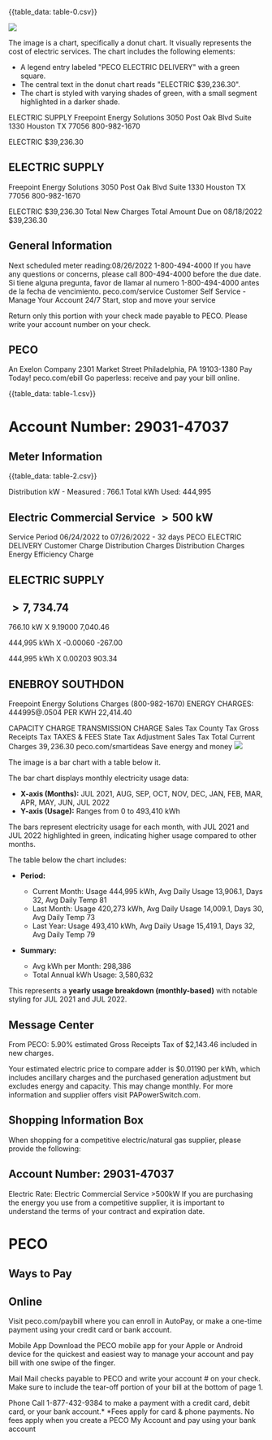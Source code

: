 {{table_data: table-0.csv}}

![](images/img-0.jpeg)

The image is a chart, specifically a donut chart. It visually represents the cost of electric services. The chart includes the following elements:

- A legend entry labeled "PECO ELECTRIC DELIVERY" with a green square.
- The central text in the donut chart reads "ELECTRIC $39,236.30".
- The chart is styled with varying shades of green, with a small segment highlighted in a darker shade.

ELECTRIC SUPPLY
Freepoint Energy Solutions 3050 Post Oak Blvd Suite 1330 Houston TX 77056 800-982-1670

ELECTRIC
\$39,236.30

## ELECTRIC SUPPLY

Freepoint Energy Solutions 3050 Post Oak Blvd Suite 1330 Houston TX 77056 800-982-1670

ELECTRIC
\$39,236.30
Total New Charges
Total Amount Due on 08/18/2022 \$39,236.30

## General Information

Next scheduled meter reading:08/26/2022
1-800-494-4000
If you have any questions or concerns, please call 800-494-4000 before the due date. Si tiene alguna pregunta, favor de llamar al numero 1-800-494-4000 antes de la fecha de vencimiento.
peco.com/service
Customer Self Service - Manage Your Account 24/7
Start, stop and move your service

Return only this portion with your check made payable to PECO. Please write your account number on your check.

## PECO

An Exelon Company
2301 Market Street
Philadelphia, PA 19103-1380
Pay Today!
peco.com/ebill
Go paperless: receive and pay your bill online.

{{table_data: table-1.csv}}

# Account Number: 29031-47037 

## Meter Information

{{table_data: table-2.csv}}

Distribution kW - Measured : 766.1
Total kWh Used: 444,995

## Electric Commercial Service $>500 \mathrm{~kW}$

Service Period 06/24/2022 to 07/26/2022 - 32 days
PECO ELECTRIC DELIVERY
Customer Charge
Distribution Charges
Distribution Charges
Energy Efficiency Charge

## ELECTRIC SUPPLY

## $>7,734.74$

766.10 kW X 9.19000 7,040.46

444,995 kWh X -0.00060 -267.00

444,995 kWh X 0.00203
903.34

## ENEBROY SOUTHDON

Freepoint Energy Solutions Charges (800-982-1670)
ENERGY CHARGES: 444995@.0504 PER KWH
22,414.40

CAPACITY CHARGE
TRANSMISSION CHARGE
Sales Tax
County Tax
Gross Receipts Tax
TAXES \& FEES
State Tax Adjustment
Sales Tax
Total Current Charges
$39,236.30$
peco.com/smartideas
Save energy and money
![](images/img-1.jpeg)

The image is a bar chart with a table below it.

The bar chart displays monthly electricity usage data:

- **X-axis (Months):** JUL 2021, AUG, SEP, OCT, NOV, DEC, JAN, FEB, MAR, APR, MAY, JUN, JUL 2022
- **Y-axis (Usage):** Ranges from 0 to 493,410 kWh

The bars represent electricity usage for each month, with JUL 2021 and JUL 2022 highlighted in green, indicating higher usage compared to other months.

The table below the chart includes:

- **Period:**
  - Current Month: Usage 444,995 kWh, Avg Daily Usage 13,906.1, Days 32, Avg Daily Temp 81
  - Last Month: Usage 420,273 kWh, Avg Daily Usage 14,009.1, Days 30, Avg Daily Temp 73
  - Last Year: Usage 493,410 kWh, Avg Daily Usage 15,419.1, Days 32, Avg Daily Temp 79

- **Summary:**
  - Avg kWh per Month: 298,386
  - Total Annual kWh Usage: 3,580,632

This represents a **yearly usage breakdown (monthly-based)** with notable styling for JUL 2021 and JUL 2022.

## Message Center

From PECO:
5.90\% estimated Gross Receipts Tax of \$2,143.46 included in new charges.

Your estimated electric price to compare adder is $\$ 0.01190$ per kWh, which includes ancillary charges and the purchased generation adjustment but excludes energy and capacity. This may change monthly. For more information and supplier offers visit PAPowerSwitch.com.

## Shopping Information Box

When shopping for a competitive electric/natural gas supplier, please provide the following:

## Account Number: 29031-47037

Electric Rate: Electric Commercial Service >500kW
If you are purchasing the energy you use from a competitive supplier, it is important to understand the terms of your contract and expiration date.

# PECO 

## Ways to Pay

## Online

Visit peco.com/paybill where you can enroll in AutoPay, or make a one-time payment using your credit card or bank account.

Mobile App
Download the PECO mobile app for your Apple or Android device for the quickest and easiest way to manage your account and pay bill with one swipe of the finger.

Mail
Mail checks payable to PECO and write your account \# on your check. Make sure to include the tear-off portion of your bill at the bottom of page 1.

Phone
Call 1-877-432-9384 to make a payment with a credit card, debit card, or your bank account.*
*Fees apply for card \& phone payments.
No fees apply when you create a PECO My Account and pay using your bank account
